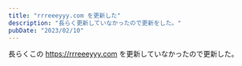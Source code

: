 ```yaml
---
title: "rrreeeyyy.com を更新した"
description: "長らく更新していなかったので更新をした。"
pubDate: "2023/02/10"
---
```


長らくこの https://rrreeeyyy.com を更新していなかったので更新した。
